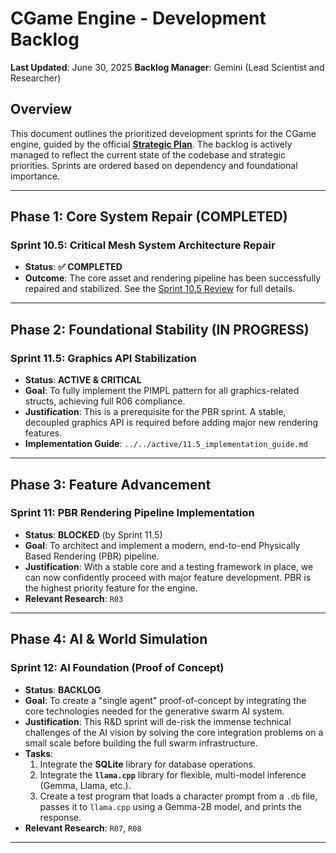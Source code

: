 # CGame Engine - Development Backlog

**Last Updated**: June 30, 2025
**Backlog Manager**: Gemini (Lead Scientist and Researcher)

## Overview

This document outlines the prioritized development sprints for the CGame engine, guided by the official [**Strategic Plan**](../../STRATEGIC_PLAN.md). The backlog is actively managed to reflect the current state of the codebase and strategic priorities. Sprints are ordered based on dependency and foundational importance.

---

## Phase 1: Core System Repair (COMPLETED)

### Sprint 10.5: Critical Mesh System Architecture Repair

*   **Status**: **✅ COMPLETED**
*   **Outcome**: The core asset and rendering pipeline has been successfully repaired and stabilized. See the [Sprint 10.5 Review](../../completed/10_5_sprint_review.md) for full details.

---

## Phase 2: Foundational Stability (IN PROGRESS)

### Sprint 11.5: Graphics API Stabilization

*   **Status**: **ACTIVE & CRITICAL**
*   **Goal**: To fully implement the PIMPL pattern for all graphics-related structs, achieving full R06 compliance.
*   **Justification**: This is a prerequisite for the PBR sprint. A stable, decoupled graphics API is required before adding major new rendering features.
*   **Implementation Guide**: `../../active/11.5_implementation_guide.md`

---

## Phase 3: Feature Advancement

### Sprint 11: PBR Rendering Pipeline Implementation

*   **Status**: **BLOCKED** (by Sprint 11.5)
*   **Goal**: To architect and implement a modern, end-to-end Physically Based Rendering (PBR) pipeline.
*   **Justification**: With a stable core and a testing framework in place, we can now confidently proceed with major feature development. PBR is the highest priority feature for the engine.
*   **Relevant Research**: `R03`

---

## Phase 4: AI & World Simulation

### Sprint 12: AI Foundation (Proof of Concept)

*   **Status**: **BACKLOG**
*   **Goal**: To create a "single agent" proof-of-concept by integrating the core technologies needed for the generative swarm AI system.
*   **Justification**: This R&D sprint will de-risk the immense technical challenges of the AI vision by solving the core integration problems on a small scale before building the full swarm infrastructure.
*   **Tasks**:
    1. Integrate the **SQLite** library for database operations.
    2. Integrate the **`llama.cpp`** library for flexible, multi-model inference (Gemma, Llama, etc.).
    3. Create a test program that loads a character prompt from a `.db` file, passes it to `llama.cpp` using a Gemma-2B model, and prints the response.
*   **Relevant Research**: `R07`, `R08`

---
